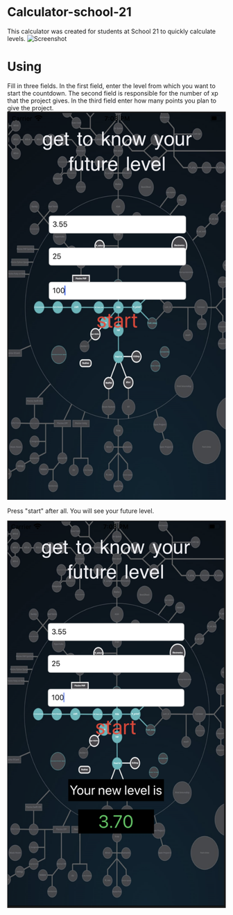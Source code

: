 # Calculator-school-21
This calculator was created for students at School 21 to quickly calculate levels.
![Screenshot](first.png=250x250)
# Using
Fill in three fields. In the first field, enter the level from which you want to start the countdown. The second field is responsible for the number of xp that the project gives. In the third field enter how many points you plan to give the project.
![Screenshot](second.png)

Press "start" after all. You will see your future level.

![Screenshot](third.png)
